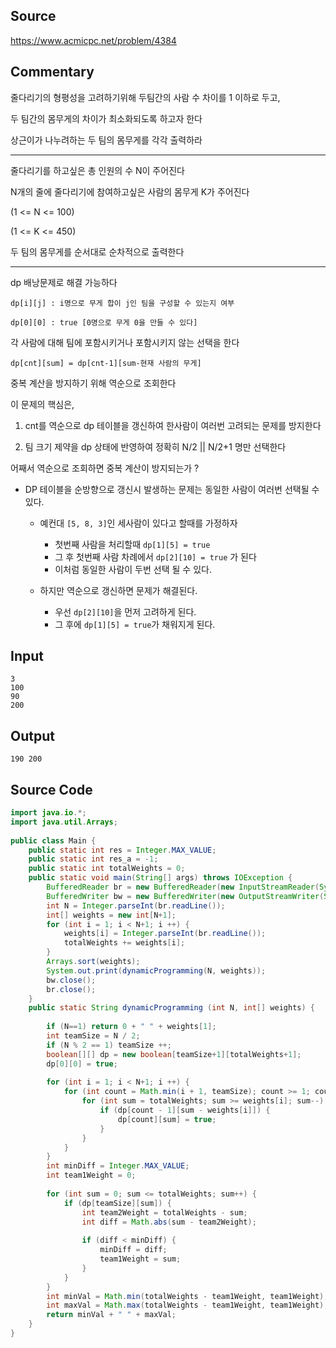 ## Source

https://www.acmicpc.net/problem/4384  
  
## Commentary
  
줄다리기의 형평성을 고려하기위해 두팀간의 사람 수 차이를 1 이하로 두고,  
  
두 팀간의 몸무게의 차이가 최소화되도록 하고자 한다  
  
상근이가 나누려하는 두 팀의 몸무게를 각각 출력하라  
  
---  
  
줄다리기를 하고싶은 총 인원의 수 N이 주어진다  
  
N개의 줄에 줄다리기에 참여하고싶은 사람의 몸무게 K가 주어진다  
  
(1 <= N <= 100)  
  
(1 <= K <= 450)  
  
두 팀의 몸무게를 순서대로 순차적으로 출력한다  
  
---  
  
dp 배낭문제로 해결 가능하다  
  
`dp[i][j] : i명으로 무게 합이 j인 팀을 구성할 수 있는지 여부 `
  
`dp[0][0] : true [0명으로 무게 0을 만들 수 있다]`  
  
각 사람에 대해 팀에 포함시키거나 포함시키지 않는 선택을 한다  
  
`dp[cnt][sum] = dp[cnt-1][sum-현재 사람의 무게]`  
  
중복 계산을 방지하기 위해 역순으로 조회한다  
  
이 문제의 핵심은,  
  
1. cnt를 역순으로 dp 테이블을 갱신하여 한사람이 여러번 고려되는 문제를 방지한다  
  
2. 팀 크기 제약을 dp 상태에 반영하여 정확히 N/2 || N/2+1 명만 선택한다  
  
어째서 역순으로 조회하면 중복 계산이 방지되는가 ?  
- DP 테이블을 순방향으로 갱신시 발생하는 문제는 동일한 사람이 여러번 선택될 수 있다.  
  
    - 예컨대 `[5, 8, 3]`인 세사람이 있다고 할때를 가정하자  
        - 첫번째 사람을 처리할때 `dp[1][5] = true `
        - 그 후 첫번째 사람 차례에서 `dp[2][10] = true` 가 된다  
        - 이처럼 동일한 사람이 두번 선택 될 수 있다.  
  
    - 하지만 역순으로 갱신하면 문제가 해결된다.  
        - 우선 `dp[2][10]`을 먼저 고려하게 된다.  
        - 그 후에 `dp[1][5] = true`가 채워지게 된다.  
  
  
## Input

```
3  
100  
90  
200  
```

## Output

```
190 200
```

## Source Code

```java
import java.io.*;  
import java.util.Arrays;  
  
public class Main {  
    public static int res = Integer.MAX_VALUE;  
    public static int res_a = -1;  
    public static int totalWeights = 0;  
    public static void main(String[] args) throws IOException {  
        BufferedReader br = new BufferedReader(new InputStreamReader(System.in));  
        BufferedWriter bw = new BufferedWriter(new OutputStreamWriter(System.out));  
        int N = Integer.parseInt(br.readLine());  
        int[] weights = new int[N+1];  
        for (int i = 1; i < N+1; i ++) {  
            weights[i] = Integer.parseInt(br.readLine());  
            totalWeights += weights[i];  
        }  
        Arrays.sort(weights);  
        System.out.print(dynamicProgramming(N, weights));  
        bw.close();  
        br.close();  
    }  
    public static String dynamicProgramming (int N, int[] weights) {  
  
        if (N==1) return 0 + " " + weights[1];  
        int teamSize = N / 2;  
        if (N % 2 == 1) teamSize ++;  
        boolean[][] dp = new boolean[teamSize+1][totalWeights+1];  
        dp[0][0] = true;  
  
        for (int i = 1; i < N+1; i ++) {  
            for (int count = Math.min(i + 1, teamSize); count >= 1; count--) {  
                for (int sum = totalWeights; sum >= weights[i]; sum--) {  
                    if (dp[count - 1][sum - weights[i]]) {  
                        dp[count][sum] = true;  
                    }  
                }  
            }  
        }  
        int minDiff = Integer.MAX_VALUE;  
        int team1Weight = 0;  
  
        for (int sum = 0; sum <= totalWeights; sum++) {  
            if (dp[teamSize][sum]) {  
                int team2Weight = totalWeights - sum;  
                int diff = Math.abs(sum - team2Weight);  
  
                if (diff < minDiff) {  
                    minDiff = diff;  
                    team1Weight = sum;  
                }  
            }  
        }  
        int minVal = Math.min(totalWeights - team1Weight, team1Weight);  
        int maxVal = Math.max(totalWeights - team1Weight, team1Weight);  
        return minVal + " " + maxVal;  
    }  
}  
```
